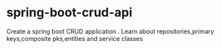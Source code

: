 # spring-boot-crud-api
Create a spring boot CRUD application . Learn about repositories,primary keys,composite pks,entities and service classes
